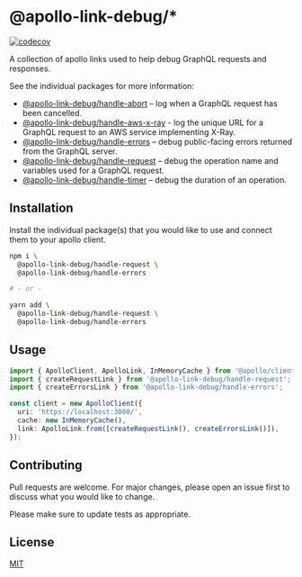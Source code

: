 # @apollo-link-debug/\*

[![codecov](https://codecov.io/gh/bashaus/apollo-link-debug/branch/main/graph/badge.svg?token=QJNOYSFXDH)](https://codecov.io/gh/bashaus/apollo-link-debug)

A collection of apollo links used to help debug GraphQL requests and responses.

See the individual packages for more information:

- [@apollo-link-debug/handle-abort](./packages/handle-abort/) – log when a GraphQL request has been cancelled.
- [@apollo-link-debug/handle-aws-x-ray](./packages/handle-aws-x-ray/) - log the unique URL for a GraphQL request to an AWS service implementing X-Ray.
- [@apollo-link-debug/handle-errors](./packages/handle-errors/) – debug public-facing errors returned from the GraphQL server.
- [@apollo-link-debug/handle-request](./packages/handle-request/) – debug the operation name and variables used for a GraphQL request.
- [@apollo-link-debug/handle-timer](./packages/handle-timer/) – debug the duration of an operation.

## Installation

Install the individual package(s) that you would like to use and connect them to your apollo client.

```bash
npm i \
  @apollo-link-debug/handle-request \
  @apollo-link-debug/handle-errors

# - or -

yarn add \
  @apollo-link-debug/handle-request \
  @apollo-link-debug/handle-errors
```

## Usage

```typescript
import { ApolloClient, ApolloLink, InMemoryCache } from '@apollo/client';
import { createRequestLink } from '@apollo-link-debug/handle-request';
import { createErrorsLink } from '@apollo-link-debug/handle-errors';

const client = new ApolloClient({
  uri: 'https://localhost:3000/',
  cache: new InMemoryCache(),
  link: ApolloLink.from([createRequestLink(), createErrorsLink()]),
});
```

## Contributing

Pull requests are welcome. For major changes, please open an issue first to discuss what you would like to change.

Please make sure to update tests as appropriate.

## License

[MIT](https://choosealicense.com/licenses/mit/)
